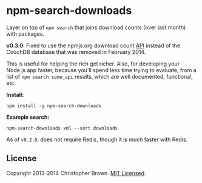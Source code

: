# npm-search-downloads

Layer on top of `npm search` that joins download counts (over last month) with packages.

**v0.3.0**: Fixed to use the npmjs.org download count [API](https://api.npmjs.org) instead of the CouchDB database that was removed in February 2014.

This is useful for helping the rich get richer. Also, for developing your Node.js app faster, because you'll spend less time trying to evaluate, from a list of `npm search some_api` results, which are well documented, functional, etc.


**Install:**

    npm install -g npm-search-downloads

**Example search:**

    npm-search-downloads xml --sort downloads


As of `v0.2.0`, does not require Redis, though it is much faster with Redis.


## License

Copyright 2013-2014 Christopher Brown. [MIT Licensed](http://opensource.org/licenses/MIT).
